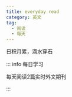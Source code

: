 ```yaml
---
title: everyday read
category: 英文
tag:
  - 阅读
  - 每天
---
```


日积月累，滴水穿石

::: info 每日学习

每天阅读2篇实时外文期刊

:::

<!-- more -->